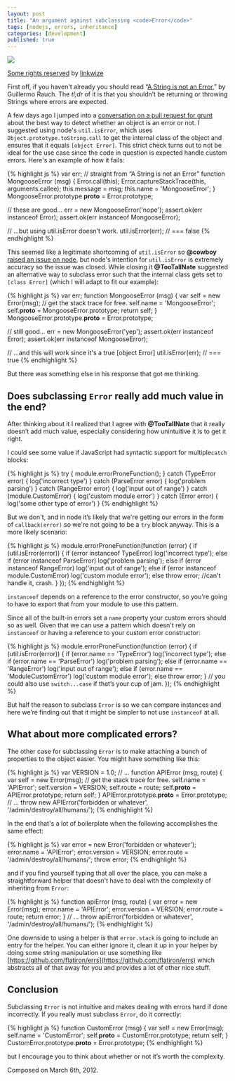 ```yaml
---
layout: post
title: "An argument against subclassing <code>Error</code>"
tags: [nodejs, errors, inheritance]
categories: [development]
published: true
---
```

<aside>
  <img src="http://farm8.staticflickr.com/7042/6926632251_acee70f4c5_z.jpg">
  <p>
    <a href="http://creativecommons.org/licenses/by-nc-nd/2.0/" title="Attribution-NonCommercial-NoDerivs License">Some rights reserved</a>
    by
    <a href="http://www.flickr.com/photos/linkwize/">linkwize</a>
  </p>
</aside>

First off, if you haven't already you should read
“[A String is not an Error](http://www.devthought.com/2011/12/22/a-string-is-not-an-error/),”
by Guillermo Rauch. The *tl;dr* of it is that you shouldn’t be returning or
throwing Strings where errors are expected.

A few days ago I jumped into a
[conversation on a pull request for grunt](https://github.com/cowboy/grunt/issues/146)
about the best way to detect whether an object is an error or not. I suggested
using node's `util.isError`, which uses `Object.prototype.toString.call` to
get the internal class of the object and ensures that it equals
`[object Error]`. This strict check turns out to not be ideal for the use case
since the code in question is expected handle custom errors. Here's an example
of how it fails:

{% highlight js %}
var err;
// straight from “A String is not an Error”
function MongooseError (msg) {
  Error.call(this);
  Error.captureStackTrace(this, arguments.callee);
  this.message = msg;
  this.name = 'MongooseError';
}
MongooseError.prototype.__proto__ = Error.prototype;

// these are good…
err = new MongooseError('nope');
assert.ok(err instanceof Error);
assert.ok(err instanceof MongooseError);

// …but using util.isError doesn't work.
util.isError(err); // === false
{% endhighlight %}

This seemed like a legitimate shortcoming of `util.isError` so **@cowboy**
[raised an issue on node](https://github.com/joyent/node/issues/3212), but
node's intention for `util.isError` is extremely accuracy so the issue was
closed. While closing it **@TooTallNate** suggested an alternative way to subclass
error such that the internal class gets set to `[class Error]` (which I will
adapt to fit our example):

{% highlight js %}
var err;
function MongooseError (msg) {
  var self = new Error(msg); // get the stack trace for free.
  self.name = 'MongooseError';
  self.__proto__ = MongooseError.prototype;
  return self;
}
MongooseError.prototype.__proto__ = Error.prototype;

// still good…
err = new MongooseError('yep');
assert.ok(err instanceof Error);
assert.ok(err instanceof MongooseError);

// …and this will work since it's a true [object Error]
util.isError(err); // === true
{% endhighlight %}

But there was something else in his response that got me thinking.

## Does subclassing `Error` really add much value in the end?

After thinking about it I realized that I agree with **@TooTallNate** that it
really doesn’t add much value, especially considering how unintuitive it is to
get it right.

I could see some value if JavaScript had syntactic support for multiple`catch` blocks:

{% highlight js %}
try {
  module.errorProneFunction();
}
catch (TypeError error) { log('incorrect type') }
catch (ParseError error) { log('problem parsing') }
catch (RangeError error) { log('input out of range') }
catch (module.CustomError) { log('custom module error') }
catch (Error error) { log('some other type of error') }
{% endhighlight %}

But we don't, and in node it’s likely that we're getting our errors in the form of
`callback(error)` so we're not going to be a `try` block anyway. This is a
more likely scenario:

{% highlight js %}
module.errorProneFunction(function (error) {
  if (util.isError(error)) {
    if (error instanceof TypeError) log('incorrect type');
    else if (error instanceof ParseError) log('problem parsing');
    else if (error instanceof RangeError) log('input out of range');
    else if (error instanceof module.CustomError) log('custom module error');
    else throw error; //can't handle it, crash.
  }
});
{% endhighlight %}

`instanceof` depends on a reference to the error constructor, so you're going
to have to export that from your module to use this pattern.

Since all of the built-in errors set a `name` property your custom errors
should so as well. Given that we can use a pattern which doesn't rely on
`instanceof` or having a reference to your custom error constructor:

{% highlight js %}
module.errorProneFunction(function (error) {
  if (util.isError(error)) {
    if (error.name == 'TypeError') log('incorrect type');
    else if (error.name == 'ParseError') log('problem parsing');
    else if (error.name == 'RangeError') log('input out of range');
    else if (error.name == 'ModuleCustomError') log('custom module error');
    else throw error;
  }
  // you could also use `switch...case` if that’s your cup of jam.
});
{% endhighlight %}

But half the reason to subclass `Error` is so we can compare instances and
here we’re finding out that it might be simpler to not use `instanceof` at
all.

## What about more complicated errors?

The other case for subclassing `Error` is to make attaching a bunch of
properties to the object easier. You might have something like this:

{% highlight js %}
var VERSION = 1.0;
// ...
function APIError (msg, route) {
  var self = new Error(msg); // get the stack trace for free.
  self.name = 'APIError';
  self.version = VERSION;
  self.route = route;
  self.__proto__ = APIError.prototype;
  return self;
}
APIError.prototype.__proto__ = Error.prototype;
// ...
throw new APIError('forbidden or whatever', '/admin/destroy/all/humans/');
{% endhighlight %}

In the end that's a lot of boilerplate when the following accomplishes the
same effect:

{% highlight js %}
var error = new Error('forbidden or whatever');
error.name = 'APIError';
error.version = VERSION;
error.route = '/admin/destroy/all/humans/';
throw error;
{% endhighlight %}

and if you find yourself typing that all over the place, you can make a
straightforward helper that doesn't have to deal with the complexity of
inheriting from `Error`:

{% highlight js %}
function apiError (msg, route) {
  var error = new Error(msg);
  error.name = 'APIError';
  error.version = VERSION;
  error.route = route;
  return error;
}
// ...
throw apiError('forbidden or whatever', '/admin/destroy/all/humans/');
{% endhighlight %}

One downside to using a helper is that `error.stack` is going to include an
entry for the helper. You can either ignore it, clean it up in your helper by
doing some string manipulation or use something like
[https://github.com/flatiron/errs](https://github.com/flatiron/errs) which
abstracts all of that away for you and provides a lot of other nice stuff.

## Conclusion
Subclassing `Error` is not intuitive and makes dealing with errors hard if
done incorrectly. If you really must subclass `Error`, do it correctly:

{% highlight js %}
function CustomError (msg) {
  var self = new Error(msg);
  self.name = 'CustomError';
  self.__proto__ = CustomError.prototype;
  return self;
}
CustomError.prototype.__proto__ = Error.prototype;
{% endhighlight %}

but I encourage you to think about whether or not it’s worth the complexity.

<footer>
Composed on March 6th, 2012.
</footer>
